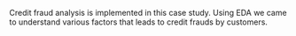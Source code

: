 Credit fraud analysis is implemented in this case study.
Using EDA we came to understand various factors that leads to credit frauds by customers.

